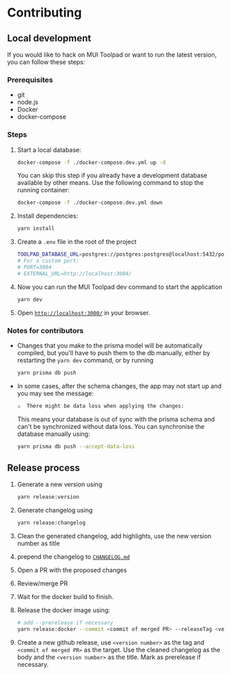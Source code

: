 # Contributing

## Local development

If you would like to hack on MUI Toolpad or want to run the latest version, you can follow these steps:

### Prerequisites

- git
- node.js
- Docker
- docker-compose

### Steps

1. Start a local database:

   ```sh
   docker-compose -f ./docker-compose.dev.yml up -d
   ```

   You can skip this step if you already have a development database available by other means. Use the following command to stop the running container:

   ```sh
   docker-compose -f ./docker-compose.dev.yml down
   ```

1. Install dependencies:

   ```sh
   yarn install
   ```

1. Create a `.env` file in the root of the project

   ```sh
   TOOLPAD_DATABASE_URL=postgres://postgres:postgres@localhost:5432/postgres
   # For a custom port:
   # PORT=3004
   # EXTERNAL_URL=http://localhost:3004/
   ```

1. Now you can run the MUI Toolpad dev command to start the application

   ```sh
   yarn dev
   ```

1. Open [`http://localhost:3000/`](http://localhost:3000/) in your browser.

### Notes for contributors

- Changes that you make to the prisma model will be automatically compiled, but you'll have to push them to the db manually, either by restarting the `yarn dev` command, or by running

  ```sh
  yarn prisma db push
  ```

- In some cases, after the schema changes, the app may not start up and you may see the message:

  ```sh
  ⚠️  There might be data loss when applying the changes:
  ```

  This means your database is out of sync with the prisma schema and can't be synchronized without data loss. You can synchronise the database manually using:

  ```sh
  yarn prisma db push --accept-data-loss
  ```

## Release process

1. Generate a new version using

   ```sh
   yarn release:version
   ```

1. Generate changelog using

   ```sh
   yarn release:changelog
   ```

1. Clean the generated changelog, add highlights, use the new version number as title

1. prepend the changelog to [`CHANGELOG.md`](./CHANGELOG.md)

1. Open a PR with the proposed changes

1. Review/merge PR

1. Wait for the docker build to finish.

1. Release the docker image using:

   ```sh
   # add --prerelease if necessary
   yarn release:docker --commit <commit of merged PR> --releaseTag <version number>
   ```

1. Create a new github release, use `<version number>` as the tag and `<commit of merged PR>` as the target. Use the cleaned changelog as the body and the `<version number>` as the title. Mark as prerelease if necessary.
